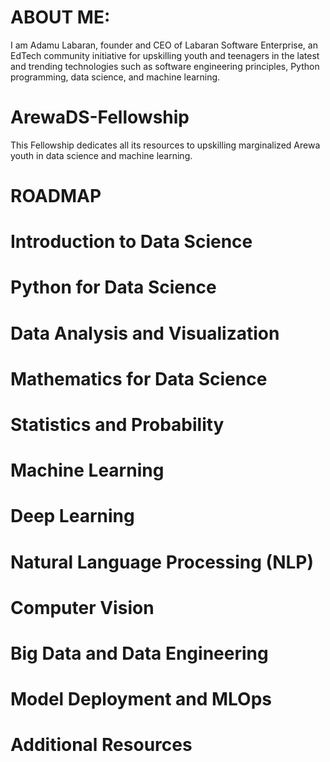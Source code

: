 # ABOUT ME:
I am Adamu Labaran, founder and CEO of Labaran Software Enterprise, an EdTech community initiative for upskilling youth and teenagers in the latest and trending technologies such as software engineering principles, Python programming, data science, and machine learning.

# ArewaDS-Fellowship
This Fellowship dedicates all its resources to upskilling marginalized Arewa youth in data science and machine learning.

# ROADMAP
# Introduction to Data Science
# Python for Data Science
# Data Analysis and Visualization
# Mathematics for Data Science
# Statistics and Probability
# Machine Learning
# Deep Learning
# Natural Language Processing (NLP)
# Computer Vision
# Big Data and Data Engineering
# Model Deployment and MLOps
# Additional Resources